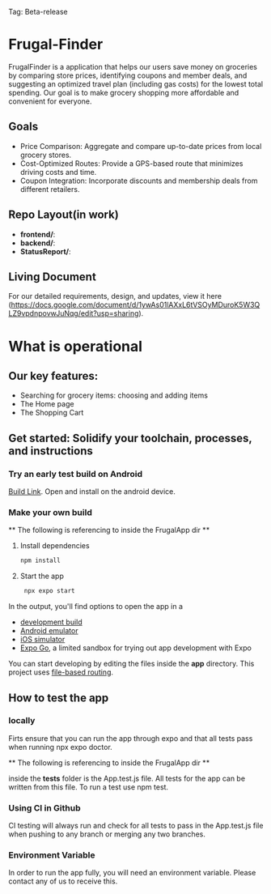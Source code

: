 Tag: Beta-release
# Frugal-Finder
FrugalFinder is a application that helps our users save money on groceries by comparing store prices, identifying coupons and member deals, and suggesting an optimized travel plan (including gas costs) for the lowest total spending. Our goal is to make grocery shopping more affordable and convenient for everyone.

## Goals
- Price Comparison: Aggregate and compare up-to-date prices from local grocery stores.
- Cost-Optimized Routes: Provide a GPS-based route that minimizes driving costs and time.
- Coupon Integration: Incorporate discounts and membership deals from different retailers.

## Repo Layout(in work)
- **frontend/**:
- **backend/**:
- **StatusReport/**:

## Living Document
For our detailed requirements, design, and updates, view it here (https://docs.google.com/document/d/1ywAs01lAXxL6tVSOyMDuroK5W3QLZ9vpdnpovwJuNqg/edit?usp=sharing).

# What is operational

## Our key features:

* Searching for grocery items: choosing and adding items
* The Home page
* The Shopping Cart


## Get started: Solidify your toolchain, processes, and instructions

### Try an early test build on Android

[Build Link](https://drive.google.com/file/d/1ot_F4GrERslvyqbaRlYhvdsp3OZ8MLiv/view?usp=sharing). Open and install on the android device.

### Make your own build

** The following is referencing to inside the FrugalApp dir **

1. Install dependencies

   ```bash
   npm install
   ```

2. Start the app

   ```bash
    npx expo start
   ```

In the output, you'll find options to open the app in a

- [development build](https://docs.expo.dev/develop/development-builds/introduction/)
- [Android emulator](https://docs.expo.dev/workflow/android-studio-emulator/)
- [iOS simulator](https://docs.expo.dev/workflow/ios-simulator/)
- [Expo Go](https://expo.dev/go), a limited sandbox for trying out app development with Expo

You can start developing by editing the files inside the **app** directory. This project uses [file-based routing](https://docs.expo.dev/router/introduction).

## How to test the app

### locally

Firts ensure that you can run the app through expo and that all tests pass when running npx expo doctor.

** The following is referencing to inside the FrugalApp dir **

inside the __tests__ folder is the App.test.js file. All tests for the app can be written from this file. To run a test use npm test.

### Using CI in Github

CI testing will always run and check for all tests to pass in the App.test.js file when pushing to any branch or merging any two branches.


### Environment Variable
In order to run the app fully, you will need an environment variable. Please contact any of us to receive this. 


